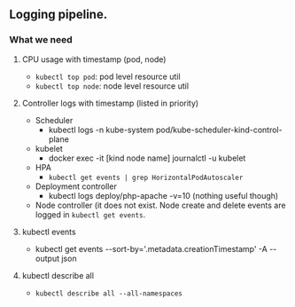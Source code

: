 ## Logging pipeline.

### What we need
1. CPU usage with timestamp (pod, node)
    - `kubectl top pod`: pod level resource util
    - `kubectl top node`: node level resource util

2. Controller logs with timestamp (listed in priority)
    - Scheduler
        - kubectl logs -n kube-system pod/kube-scheduler-kind-control-plane
    - kubelet
        - docker exec -it [kind node name] journalctl -u kubelet
    - HPA
        - `kubectl get events | grep HorizontalPodAutoscaler`
    - Deployment controller
        - kubectl logs deploy/php-apache -v=10 (nothing useful though)
    - Node controller (it does not exist. Node create and delete events are logged in `kubectl get events`.

3. kubectl events
    - kubectl get events --sort-by='.metadata.creationTimestamp' -A --output json

4. kubectl describe all
    - `kubectl describe all --all-namespaces`
